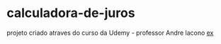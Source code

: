 # calculadora-de-juros
projeto criado atraves do curso da Udemy - professor Andre lacono
<a href="https://flaviooprogramador.github.io/calculadora-de-juros/"> ex</a>
